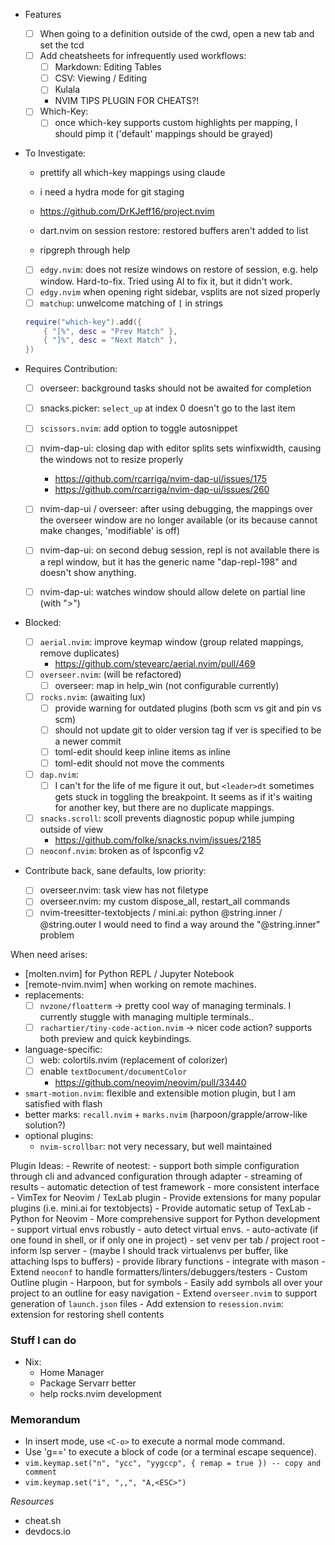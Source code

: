 - Features

  - [ ] When going to a definition outside of the cwd, open a new tab and set the tcd
  - [ ] Add cheatsheets for infrequently used workflows:
    - [ ] Markdown: Editing Tables
    - [ ] CSV: Viewing / Editing
    - [ ] Kulala
    - NVIM TIPS PLUGIN FOR CHEATS?!
  - [ ] Which-Key:
    - [ ] once which-key supports custom highlights per mapping, I should pimp it ('default' mappings should be grayed)

- To Investigate:

  - prettify all which-key mappings using claude
  - i need a hydra mode for git staging

  - https://github.com/DrKJeff16/project.nvim


  - dart.nvim on session restore: restored buffers aren't added to list
  - ripgreph through help


  - [ ] `edgy.nvim`: does not resize windows on restore of session, e.g. help window.
        Hard-to-fix. Tried using AI to fix it, but it didn't work.
  - [ ] `edgy.nvim` when opening right sidebar, vsplits are not sized properly
  - [ ] `matchup`: unwelcome matching of `[` in strings
  ```lua
  require("which-key").add({
      { "[%", desc = "Prev Match" },
      { "]%", desc = "Next Match" },
  })
  ```

- Requires Contribution:

  - [ ] overseer: background tasks should not be awaited for completion
  - [ ] snacks.picker: `select_up` at index 0 doesn't go to the last item
  - [ ] `scissors.nvim`: add option to toggle autosnippet

  - [ ] nvim-dap-ui: closing dap with editor splits sets winfixwidth, causing the windows not to resize properly
    - https://github.com/rcarriga/nvim-dap-ui/issues/175
    - https://github.com/rcarriga/nvim-dap-ui/issues/260
  - [ ] nvim-dap-ui / overseer: after using debugging, the mappings over the
        overseer window are no longer available (or its because cannot make changes,
        'modifiable' is off)
  - [ ] nvim-dap-ui: on second debug session, repl is not available
        there is a repl window, but it has the generic name "dap-repl-198" and
        doesn't show anything.
  - [ ] nvim-dap-ui: watches window should allow delete on partial line (with ">")

- Blocked:

  - [ ] `aerial.nvim`: improve keymap window (group related mappings, remove duplicates)
      - https://github.com/stevearc/aerial.nvim/pull/469
  - [ ] `overseer.nvim`: (will be refactored)
      - [ ] overseer: map <esc> in help_win (not configurable currently)
  - [ ] `rocks.nvim`: (awaiting lux)
    - [ ] provide warning for outdated plugins (both scm vs git and pin vs scm)
    - [ ] should not update git to older version tag if ver is specified to be a newer commit
    - [ ] toml-edit should keep inline items as inline
    - [ ] toml-edit should not move the comments
  - [ ] `dap.nvim`: 
    - [ ] I can't for the life of me figure it out, but `<leader>dt`
      sometimes gets stuck in toggling the breakpoint. It seems as if it's
      waiting for another key, but there are no duplicate mappings.
  - [ ] `snacks.scroll`: scoll prevents diagnostic popup while jumping outside of view 
      - https://github.com/folke/snacks.nvim/issues/2185
  - [ ] `neoconf.nvim`: broken as of lspconfig v2

- Contribute back, sane defaults, low priority:
  - [ ] overseer.nvim: task view has not filetype
  - [ ] overseer.nvim: my custom dispose_all, restart_all commands
  - [ ] nvim-treesitter-textobjects / mini.ai: python @string.inner / @string.outer
        I would need to find a way around the "@string.inner" problem

When need arises:

- [molten.nvim] for Python REPL / Jupyter Notebook
- [remote-nvim.nvim] when working on remote machines.
- replacements:
  - [ ] `nvzone/floatterm` -> pretty cool way of managing terminals. I currently
    stuggle with managing multiple terminals..
  - [ ] `rachartier/tiny-code-action.nvim` -> nicer code action?
  supports both preview and quick keybindings.
- language-specific:
  - [ ] web: colortils.nvim (replacement of colorizer)
  - [ ] enable `textDocument/documentColor`
    - https://github.com/neovim/neovim/pull/33440
- `smart-motion.nvim`: flexible and extensible motion plugin, but I am satisfied with flash
- better marks: `recall.nvim` + `marks.nvim` (harpoon/grapple/arrow-like solution?)
- optional plugins:
  - `nvim-scrollbar`: not very necessary, but well maintained

Plugin Ideas:
    - Rewrite of neotest:
        - support both simple configuration through cli and advanced configuration through adapter
        - streaming of results
        - automatic detection of test framework
        - more consistent interface
    - VimTex for Neovim / TexLab plugin
        - Provide extensions for many popular plugins (i.e. mini.ai for textobjects)
        - Provide automatic setup of TexLab
    - Python for Neovim
        - More comprehensive support for Python development
        - support virtual envs robustly
            - auto detect virtual envs. 
            - auto-activate (if one found in shell, or if only one in project)
            - set venv per tab / project root
            - inform lsp server
            - (maybe I should track virtualenvs per buffer, like attaching lsps to buffers)
        - provide library functions
        - integrate with mason
    - Extend `neoconf` to handle formatters/linters/debuggers/testers
    - Custom Outline plugin
        - Harpoon, but for symbols
        - Easily add symbols all over your project to an outline for easy navigation
    - Extend `overseer.nvim` to support generation of `launch.json` files
    - Add extension to `resession.nvim`: extension for restoring shell contents

### Stuff I can do

- Nix: 
  - Home Manager
  - Package Servarr better
  - help rocks.nvim development


### Memorandum

- In insert mode, use `<C-o>` to execute a normal mode command.
- Use 'g==' to execute a block of code (or a terminal escape sequence).
- `vim.keymap.set("n", "ycc", "yygccp", { remap = true }) -- copy and comment`
- `vim.keymap.set("i", ",,", "A,<ESC>")`

_Resources_

- cheat.sh
- devdocs.io

